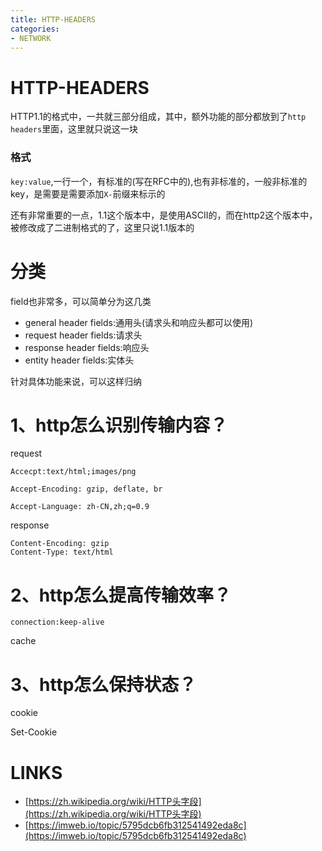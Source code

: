 ```yaml
---
title: HTTP-HEADERS
categories:
- NETWORK
---
```


# HTTP-HEADERS

HTTP1.1的格式中，一共就三部分组成，其中，额外功能的部分都放到了`http headers`里面，这里就只说这一块


### 格式

`key:value`,一行一个，有标准的(写在RFC中的),也有非标准的，一般非标准的key，是需要是需要添加`X-`前缀来标示的

还有非常重要的一点，1.1这个版本中，是使用ASCII的，而在http2这个版本中，被修改成了二进制格式的了，这里只说1.1版本的


# 分类

field也非常多，可以简单分为这几类

- general header fields:通用头(请求头和响应头都可以使用)
- request header fields:请求头
- response header fields:响应头
- entity header fields:实体头



针对具体功能来说，可以这样归纳

# 1、http怎么识别传输内容？

request
```
Accecpt:text/html;images/png

Accept-Encoding: gzip, deflate, br

Accept-Language: zh-CN,zh;q=0.9
```
response
```
Content-Encoding: gzip
Content-Type: text/html
```


# 2、http怎么提高传输效率？


```
connection:keep-alive
```

cache

# 3、http怎么保持状态？

cookie


Set-Cookie




# LINKS
- [https://zh.wikipedia.org/wiki/HTTP头字段](https://zh.wikipedia.org/wiki/HTTP头字段)
- [https://imweb.io/topic/5795dcb6fb312541492eda8c](https://imweb.io/topic/5795dcb6fb312541492eda8c)